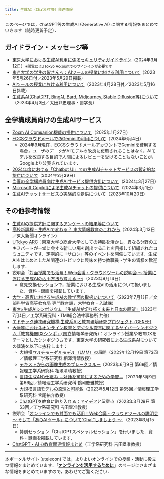 ```yaml
---
title: 生成AI（ChatGPT等）関連情報
---
```


このページでは，ChatGPT等の生成AI (Generative AI) に関する情報をまとめていきます（随時更新予定）．

## ガイドライン・メッセージ等

- [東京大学における生成AI利用に係るセキュリティガイドライン](https://univtokyo.sharepoint.com/sites/Security/SitePages/ai_use_security_guideline.aspx)（2024年3月12日）<small>※閲覧にはUTokyo Accountでのサインインが必要です</small>
- [東京大学の学生の皆さんへ：AIツールの授業における利用について](/docs/ai-tools-in-classes-students)（2023年5月26日付／2023年5月29日掲載）
- [AIツールの授業における利用について](/docs/ai-tools-in-classes)（2023年4月28日付／2023年5月16日掲載）
- [生成系AI(ChatGPT, BingAI, Bard, Midjourney, Stable Diffusion等)について](/docs/20230403-generative-ai)（2023年4月3日／太田邦史理事・副学長）

## 全学構成員向けの生成AIサービス

- [Zoom AI Companion機能の提供について](/notice/2025/0127-zoom-ai_companion)（2025年1月27日）
- [ECCSクラウドメールでのGeminiの利用について](https://www.ecc.u-tokyo.ac.jp/announcement/2024/06/04_3635.html)（2024年6月4日）
    - 2024年9月現在，ECCSクラウドメールアカウントでGeminiを使用する場合，ユーザのデータがAIモデルの改良に使用されることはなく，AIモデルを改良する目的で人間によるレビューを受けることもないことが，Googleより公表されています．
- [2024年度における「Chatbot UI」での生成AIチャットサービスの暫定的な提供について](/notice/2024/03-chatbot-ui)（2024年3月29日）
- [当面の全学構成員向け生成AIサービス提供方針について](/notice/2024/0327-ai-service)（2024年3月27日）
- [Microsoft Copilotによる生成AIチャットの提供について](/notice/2024/03-microsoft-copilot)（2024年3月1日）
- [生成AIチャットサービスの実験的な提供について](/notice/2023/10-aichat)（2023年10月20日）

## その他参考情報
- [生成AIの提供方針に関するアンケートの結果等について](/notice/2024/04-aichat-survey-result/)
- [高校新課程・生成AIで変わる？ 東大情報教育のこれから](https://www.todaishimbun.org/informationeducation_20240313/)（2024年3月13日／東大新聞オンライン）
- [UTokyo ARC](https://sites.google.com/g.ecc.u-tokyo.ac.jp/utokyoarc/home)：東京大学の総合大学としての特長を活かし，異なる分野のエキスパートが一堂に会する新しい場を創出することを目指して組織されたコミュニティです．定期的に「サロン」等のイベントを開催しています．生成AIをはじめとしたAI関連のトピックに興味を持つ教職員・学生の皆様を歓迎します．
- 説明会「[対面授業でも活用！Web会議・クラウドツールの説明会 〜 授業における生成AIの活用方法も考える 〜](/events/2023-09-14/)」（2023年9月14日）
    - 意見交換セッションで，授業における生成AIの活用について扱いました．資料・録画を掲載しています．
- [大学・高専における生成AIの教学面の取扱いについて](https://www.mext.go.jp/b_menu/houdou/2023/mext_01260.html)（2023年7月13日／文部科学省高等教育局 専門教育課，大学教育・入試課）
- [東大×生成AIシンポジウム 「生成AIが切り拓く未来と日本の展望」](https://www.t.u-tokyo.ac.jp/event/ev2023-07-04-001)（2023年7月4日／工学系研究科・TMI総合法律事務所 共催）
- [エドテック連携研究機構 生成系AIと教育環境研究プロジェクト (GENEE)](https://fukutake.iii.u-tokyo.ac.jp/GENEE/)
- [大学等におけるオンライン教育とデジタル変革に関するサイバーシンポジウム「教育機関DXシンポ」](https://www.nii.ac.jp/event/other/decs/)（国立情報学研究所）：オンライン授業や教育DXをテーマとしたシンポジウムです．東京大学の研究者による生成系AIについての講演を以下に抜粋します：
    - [大規模マルチモーダルモデル（LMM）の展開](https://edx.nii.ac.jp/lecture/20231219-04)（2023年12月19日 第72回／情報理工学系研究科 相澤清晴教授）
    - [テキストからの画像生成のブレークスルー](https://edx.nii.ac.jp/lecture/20230609-03)（2023年6月9日 第66回／情報理工学系研究科 相澤清晴教授）
    - [言語生成AIの仕組み －対話を可能にするための学習－](https://edx.nii.ac.jp/lecture/20230609-04)（2023年6月9日 第66回／情報理工学系研究科 鶴岡慶雅教授）
    - [大規模言語モデルの原理と可能性](https://edx.nii.ac.jp/lecture/20230512-04)（2023年5月12日 第65回／情報理工学系研究科 宮尾祐介教授）
    - [ChatGPTを教育に取り入れる：アイデアと留意点](https://edx.nii.ac.jp/lecture/20230329-06)（2023年3月29日 第63回／工学系研究科 吉田塁准教授）
- 説明会「[オンラインでも対面でも活用！Web会議・クラウドツールの説明会 〜 そして「あのAIツール」について”Chat”しましょう 〜](/events/2023-03-15/)」（2023年3月15日）
    - 特別セッション「ChatGPTスペシャルセッション」を行いました．資料・録画を掲載しています．
- [ChatGPT・AI の教育関連情報まとめ](https://edulab.t.u-tokyo.ac.jp/chatgpt-ai-resources/)（工学系研究科 吉田塁准教授）

---

本ポータルサイト (utelecon) では，よりよいオンラインでの授業・活動に役立つ情報をまとめています．「**[オンラインを活用するために](/online/)**」のページにさまざまな情報をまとめていますので，あわせてご覧ください．
